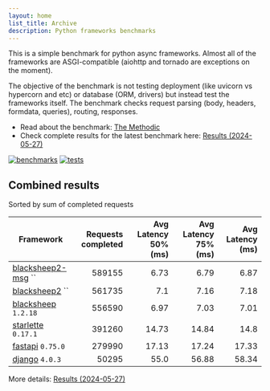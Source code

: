 ```yaml
---
layout: home
list_title: Archive
description: Python frameworks benchmarks
---
```


<script src="https://cdn.jsdelivr.net/npm/chart.js@3.2.1/dist/chart.min.js"></script>

This is a simple benchmark for python async frameworks. Almost all of the
frameworks are ASGI-compatible (aiohttp and tornado are exceptions on the
moment).

The objective of the benchmark is not testing deployment (like uvicorn vs
hypercorn and etc) or database (ORM, drivers) but instead test the frameworks
itself. The benchmark checks request parsing (body, headers, formdata,
queries), routing, responses.

* Read about the benchmark: [The Methodic](methodic.md)
* Check complete results for the latest benchmark here: [Results (2024-05-27)](_posts/2024-05-27-results.md)

[![benchmarks](https://github.com/klen/py-frameworks-bench/actions/workflows/benchmarks.yml/badge.svg)](https://github.com/klen/py-frameworks-bench/actions/workflows/benchmarks.yml)
[![tests](https://github.com/klen/py-frameworks-bench/actions/workflows/tests.yml/badge.svg)](https://github.com/klen/py-frameworks-bench/actions/workflows/tests.yml)

## Combined results

<canvas id="chart" style="margin-bottom: 2em"></canvas>
<script>
    var ctx = document.getElementById('chart').getContext('2d');
    var myChart = new Chart(ctx, {
        type: 'bar',
        data: {
            labels: ['blacksheep2-msg','blacksheep2','blacksheep','starlette','fastapi','django',],
            datasets: [
                {
                    label: '# of requests',
                    data: ['589155','561735','556590','391260','279990','50295',],
                    backgroundColor: [
                        '#4E79A7', '#A0CBE8', '#F28E2B', '#FFBE7D', '#59A14F', '#8CD17D', '#B6992D', '#F1CE63', '#499894', '#86BCB6', '#E15759', '#FF9D9A', '#79706E', '#BAB0AC', '#D37295', '#FABFD2', '#B07AA1', '#D4A6C8', '#9D7660', '#D7B5A6',
                    ]
                },
            ]
        }
    });
</script>

Sorted by sum of completed requests

| Framework | Requests completed | Avg Latency 50% (ms) | Avg Latency 75% (ms) | Avg Latency (ms) |
| --------- | -----------------: | -------------------: | -------------------: | ---------------: |
| [blacksheep2-msg](https://pypi.org/project/blacksheep2-msg/) `` | 589155 | 6.73 | 6.79 | 6.87
| [blacksheep2](https://pypi.org/project/blacksheep2/) `` | 561735 | 7.1 | 7.16 | 7.18
| [blacksheep](https://pypi.org/project/blacksheep/) `1.2.18` | 556590 | 6.97 | 7.03 | 7.01
| [starlette](https://pypi.org/project/starlette/) `0.17.1` | 391260 | 14.73 | 14.84 | 14.8
| [fastapi](https://pypi.org/project/fastapi/) `0.75.0` | 279990 | 17.13 | 17.24 | 17.33
| [django](https://pypi.org/project/django/) `4.0.3` | 50295 | 55.0 | 56.88 | 58.34


More details: [Results (2024-05-27)](_posts/2024-05-27-results.md)